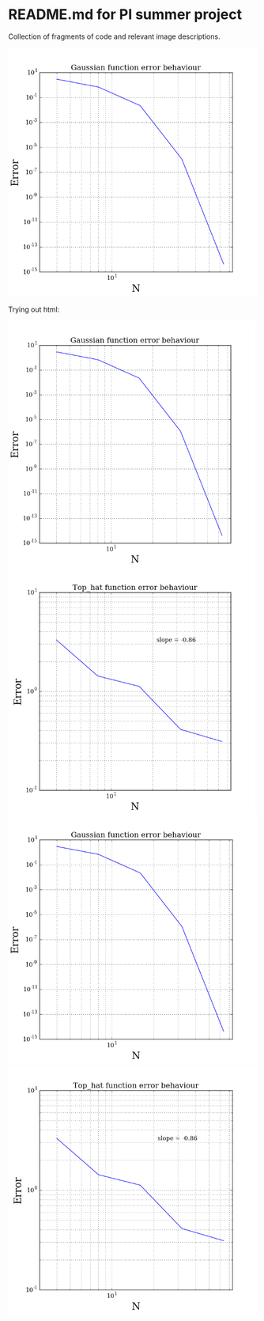 # README.md for PI summer project
Collection of fragments of code and relevant image descriptions.

![First image attempt](/playground/Gaussian_error.png)

Trying out html:

<img src="/playground/Gaussian_error.png" alt='Text tryout' width='500' align='middle'/>
<img src="/playground/Top_hat_error.png" alt='Text tryout' width='500' align='middle'/>

<div>
 <img src="/playground/Gaussian_error.png" alt=""  /> 
 <img src="/playground/Top_hat_error.png" alt=""  />
 <img src="/playground/Gaussian_function" alt="" />
</div>
